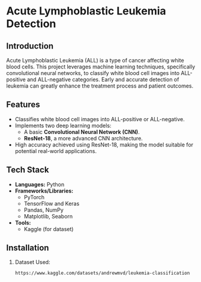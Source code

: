 # Acute Lymphoblastic Leukemia Detection

## Introduction
Acute Lymphoblastic Leukemia (ALL) is a type of cancer affecting white blood cells. This project leverages machine learning techniques, specifically convolutional neural networks, to classify white blood cell images into ALL-positive and ALL-negative categories. Early and accurate detection of leukemia can greatly enhance the treatment process and patient outcomes.

## Features
- Classifies white blood cell images into ALL-positive or ALL-negative.
- Implements two deep learning models: 
  - A basic **Convolutional Neural Network (CNN)**.
  - **ResNet-18**, a more advanced CNN architecture.
- High accuracy achieved using ResNet-18, making the model suitable for potential real-world applications.

## Tech Stack
- **Languages:** Python
- **Frameworks/Libraries:**
  - PyTorch 
  - TensorFlow and Keras 
  - Pandas, NumPy 
  - Matplotlib, Seaborn 
- **Tools:**
  - Kaggle (for dataset)

## Installation

1. Dataset Used:

   ```bash
   https://www.kaggle.com/datasets/andrewmvd/leukemia-classification
